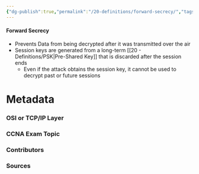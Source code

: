 ```yaml
---
{"dg-publish":true,"permalink":"/20-definitions/forward-secrecy/","tags":["defs_ccna"]}
---
```


#### Forward Secrecy
- Prevents Data from being decrypted after it was transmitted over the air
- Session keys are generated from a long-term [[20 - Definitions/PSK\|Pre-Shared Key]] that is discarded after the session ends
	- Even if the attack obtains the session key, it cannot be used to decrypt past or future sessions




# Metadata
### OSI or TCP/IP Layer

### CCNA Exam Topic

### Contributors

### Sources


